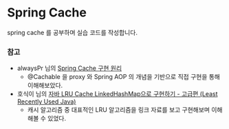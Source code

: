 # Spring Cache

spring cache 를 공부하며 실습 코드를 작성합니다.


### 참고

- alwaysPr 님의 [Spring Cache 구현 원리](https://alwayspr.tistory.com/42)
  - @Cachable 을 proxy 와 Spring AOP 의 개념을 기반으로 직접 구현을 통해 이해해보았다.
- 호식이 님의 [자바 LRU Cache LinkedHashMap으로 구현하기 - 고급편 (Least Recently Used Java)](https://blog.naver.com/gngh0101/221299269084)
  - 캐시 알고리즘 중 대표적인 LRU 알고리즘을 링크 자료를 보고 구현해보며 이해해볼 수 있었다.
